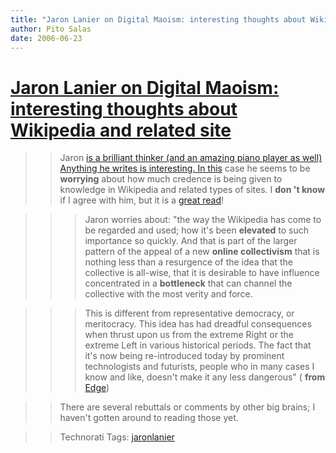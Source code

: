 ```yaml
---
title: "Jaron Lanier on Digital Maoism: interesting thoughts about Wikipedia and related site"
author: Pito Salas
date: 2006-06-23
---
```

# [Jaron Lanier on Digital Maoism: interesting thoughts about Wikipedia and related site](None)



>>

>> Jaron [is a brilliant thinker (and an amazing piano player as well)
Anything he writes is interesting. In
this](<http://www.edge.org/documents/archive/edge183.html>) case he seems to
be **worrying** about how much credence is being given to knowledge in
Wikipedia and related types of sites. I **don 't know** if I agree with him,
but it is a [great
read](<http://www.edge.org/documents/archive/edge183.html>)!

>>

>>> Jaron worries about: "the way the Wikipedia has come to be regarded and
used; how it's been **elevated** to such importance so quickly. And that is
part of the larger pattern of the appeal of a new **online collectivism** that
is nothing less than a resurgence of the idea that the collective is all-wise,
that it is desirable to have influence concentrated in a **bottleneck** that
can channel the collective with the most verity and force.

>>>

>>> This is different from representative democracy, or meritocracy. This idea
has had dreadful consequences when thrust upon us from the extreme Right or
the extreme Left in various historical periods. The fact that it's now being
re-introduced today by prominent technologists and futurists, people who in
many cases I know and like, doesn't make it any less dangerous" ( **from**
[Edge](<http://www.edge.org/documents/archive/edge183.html>))

>>

>> There are several rebuttals or comments by other big brains; I haven't
gotten around to reading those yet.

>>

>> Technorati Tags: [jaronlanier](<http://www.technorati.com/tag/jaronlanier>)


